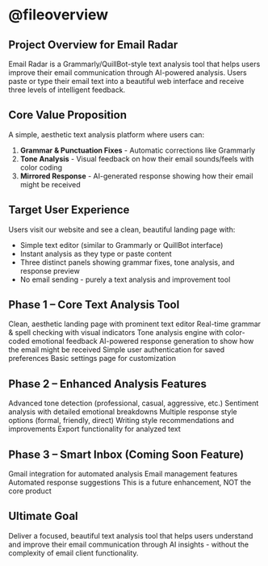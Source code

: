 # @fileoverview
## Project Overview for Email Radar

Email Radar is a Grammarly/QuillBot-style text analysis tool that helps users improve their email communication through AI-powered analysis. Users paste or type their email text into a beautiful web interface and receive three levels of intelligent feedback.

## Core Value Proposition

A simple, aesthetic text analysis platform where users can:
1. **Grammar & Punctuation Fixes** - Automatic corrections like Grammarly
2. **Tone Analysis** - Visual feedback on how their email sounds/feels with color coding
3. **Mirrored Response** - AI-generated response showing how their email might be received

## Target User Experience

Users visit our website and see a clean, beautiful landing page with:
- Simple text editor (similar to Grammarly or QuillBot interface)
- Instant analysis as they type or paste content
- Three distinct panels showing grammar fixes, tone analysis, and response preview
- No email sending - purely a text analysis and improvement tool

## Phase 1 – Core Text Analysis Tool

Clean, aesthetic landing page with prominent text editor
Real-time grammar & spell checking with visual indicators
Tone analysis engine with color-coded emotional feedback
AI-powered response generation to show how the email might be received
Simple user authentication for saved preferences
Basic settings page for customization

## Phase 2 – Enhanced Analysis Features

Advanced tone detection (professional, casual, aggressive, etc.)
Sentiment analysis with detailed emotional breakdowns
Multiple response style options (formal, friendly, direct)
Writing style recommendations and improvements
Export functionality for analyzed text

## Phase 3 – Smart Inbox (Coming Soon Feature)

Gmail integration for automated analysis
Email management features
Automated response suggestions
This is a future enhancement, NOT the core product

## Ultimate Goal

Deliver a focused, beautiful text analysis tool that helps users understand and improve their email communication through AI insights - without the complexity of email client functionality.

